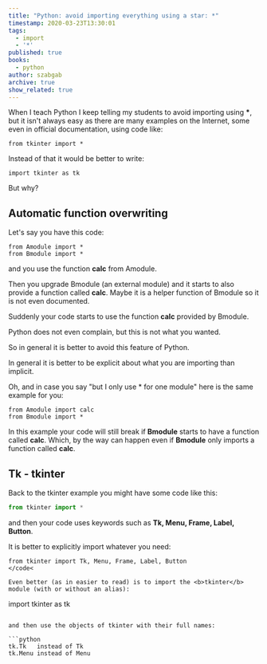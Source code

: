 ```yaml
---
title: "Python: avoid importing everything using a star: *"
timestamp: 2020-03-23T13:30:01
tags:
  - import
  - '*'
published: true
books:
  - python
author: szabgab
archive: true
show_related: true
---
```



When I teach Python I keep telling my students to avoid importing using <b>*</b>,
but it isn't always easy as there are many examples
on the Internet, some even in official documentation, using code like:

```
from tkinter import *
```

Instead of that it would be better to write:

```
import tkinter as tk
```

But why?


## Automatic function overwriting

Let's say you have this code:

```
from Amodule import *
from Bmodule import *
```

and you use the function <b>calc</b> from Amodule.

Then you upgrade Bmodule (an external module) and it starts to also provide a function called <b>calc</b>.
Maybe it is a helper function of Bmodule so it is not even documented.

Suddenly your code starts to use the function <b>calc</b> provided by Bmodule.

Python does not even complain, but this is not what you wanted.

So in general it is better to avoid this feature of Python.

In general it is better to be explicit about what you are importing than implicit.

Oh, and in case you say "but I only use * for one module" here is the same example for you:

```
from Amodule import calc
from Bmodule import *
```

In this example your code will still break if <b>Bmodule</b> starts to have a function called <b>calc</b>.
Which, by the way can happen even if <b>Bmodule</b> only imports a function called <b>calc</b>.


## Tk - tkinter

Back to the tkinter example you might have some code like this:

```python
from tkinter import *
```

and then your code uses keywords such as <b>Tk, Menu, Frame, Label, Button</b>.

It is better to explicitly import whatever you need:

```
from tkinter import Tk, Menu, Frame, Label, Button
</code<

Even better (as in easier to read) is to import the <b>tkinter</b> module (with or without an alias):

```
import tkinter as tk
```

and then use the objects of tkinter with their full names:

```python
tk.Tk   instead of Tk
tk.Menu instead of Menu
```

